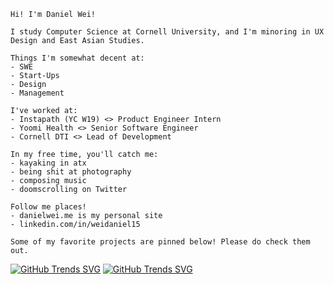 ```
Hi! I'm Daniel Wei!

I study Computer Science at Cornell University, and I'm minoring in UX Design and East Asian Studies.

Things I'm somewhat decent at:
- SWE
- Start-Ups
- Design
- Management

I've worked at:
- Instapath (YC W19) <> Product Engineer Intern
- Yoomi Health <> Senior Software Engineer
- Cornell DTI <> Lead of Development

In my free time, you'll catch me:
- kayaking in atx
- being shit at photography
- composing music
- doomscrolling on Twitter

Follow me places! 
- danielwei.me is my personal site
- linkedin.com/in/weidaniel15

Some of my favorite projects are pinned below! Please do check them out.

```

[![GitHub Trends SVG](https://api.githubtrends.io/user/svg/epicdragon44/langs?time_range=one_year&include_private=True&loc_metric=changed&theme=dark)](https://githubtrends.io)   [![GitHub Trends SVG](https://api.githubtrends.io/user/svg/epicdragon44/repos?time_range=six_months&include_private=True&group=private&theme=dark)](https://githubtrends.io)

